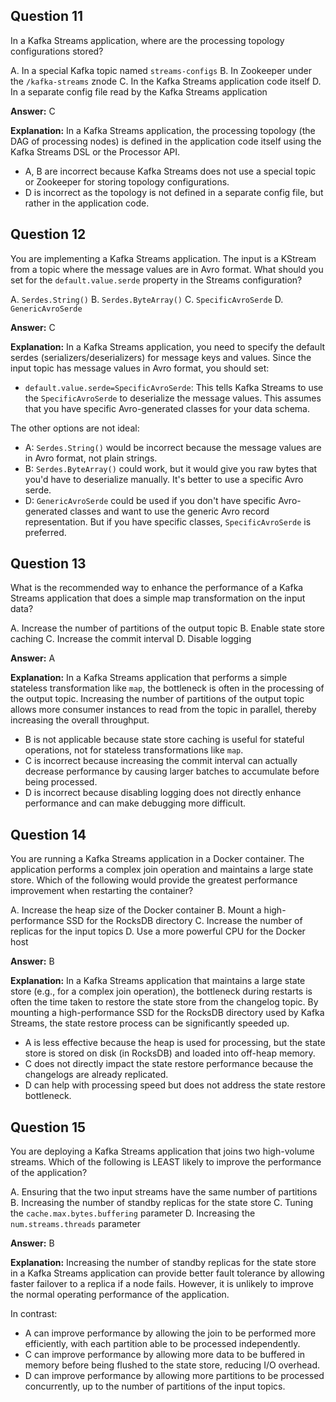 ## Question 11

In a Kafka Streams application, where are the processing topology configurations stored?

A. In a special Kafka topic named `streams-configs`
B. In Zookeeper under the `/kafka-streams` znode
C. In the Kafka Streams application code itself
D. In a separate config file read by the Kafka Streams application

**Answer:** C

**Explanation:**
In a Kafka Streams application, the processing topology (the DAG of processing nodes) is defined in the application code itself using the Kafka Streams DSL or the Processor API.

- A, B are incorrect because Kafka Streams does not use a special topic or Zookeeper for storing topology configurations.
- D is incorrect as the topology is not defined in a separate config file, but rather in the application code.

## Question 12

You are implementing a Kafka Streams application. The input is a KStream from a topic where the message values are in Avro format. What should you set for the `default.value.serde` property in the Streams configuration?

A. `Serdes.String()`
B. `Serdes.ByteArray()`
C. `SpecificAvroSerde`
D. `GenericAvroSerde`

**Answer:** C

**Explanation:**
In a Kafka Streams application, you need to specify the default serdes (serializers/deserializers) for message keys and values. Since the input topic has message values in Avro format, you should set:

- `default.value.serde=SpecificAvroSerde`: This tells Kafka Streams to use the `SpecificAvroSerde` to deserialize the message values. This assumes that you have specific Avro-generated classes for your data schema.

The other options are not ideal:

- A: `Serdes.String()` would be incorrect because the message values are in Avro format, not plain strings.
- B: `Serdes.ByteArray()` could work, but it would give you raw bytes that you'd have to deserialize manually. It's better to use a specific Avro serde.
- D: `GenericAvroSerde` could be used if you don't have specific Avro-generated classes and want to use the generic Avro record representation. But if you have specific classes, `SpecificAvroSerde` is preferred.

## Question 13

What is the recommended way to enhance the performance of a Kafka Streams application that does a simple map transformation on the input data?

A. Increase the number of partitions of the output topic
B. Enable state store caching
C. Increase the commit interval
D. Disable logging

**Answer:** A

**Explanation:**
In a Kafka Streams application that performs a simple stateless transformation like `map`, the bottleneck is often in the processing of the output topic. Increasing the number of partitions of the output topic allows more consumer instances to read from the topic in parallel, thereby increasing the overall throughput.

- B is not applicable because state store caching is useful for stateful operations, not for stateless transformations like `map`.
- C is incorrect because increasing the commit interval can actually decrease performance by causing larger batches to accumulate before being processed.
- D is incorrect because disabling logging does not directly enhance performance and can make debugging more difficult.

## Question 14

You are running a Kafka Streams application in a Docker container. The application performs a complex join operation and maintains a large state store. Which of the following would provide the greatest performance improvement when restarting the container?

A. Increase the heap size of the Docker container
B. Mount a high-performance SSD for the RocksDB directory
C. Increase the number of replicas for the input topics
D. Use a more powerful CPU for the Docker host

**Answer:** B

**Explanation:**
In a Kafka Streams application that maintains a large state store (e.g., for a complex join operation), the bottleneck during restarts is often the time taken to restore the state store from the changelog topic. By mounting a high-performance SSD for the RocksDB directory used by Kafka Streams, the state restore process can be significantly speeded up.

- A is less effective because the heap is used for processing, but the state store is stored on disk (in RocksDB) and loaded into off-heap memory.
- C does not directly impact the state restore performance because the changelogs are already replicated.
- D can help with processing speed but does not address the state restore bottleneck.

## Question 15

You are deploying a Kafka Streams application that joins two high-volume streams. Which of the following is LEAST likely to improve the performance of the application?

A. Ensuring that the two input streams have the same number of partitions
B. Increasing the number of standby replicas for the state store
C. Tuning the `cache.max.bytes.buffering` parameter
D. Increasing the `num.streams.threads` parameter

**Answer:** B

**Explanation:**
Increasing the number of standby replicas for the state store in a Kafka Streams application can provide better fault tolerance by allowing faster failover to a replica if a node fails. However, it is unlikely to improve the normal operating performance of the application.

In contrast:

- A can improve performance by allowing the join to be performed more efficiently, with each partition able to be processed independently.
- C can improve performance by allowing more data to be buffered in memory before being flushed to the state store, reducing I/O overhead.
- D can improve performance by allowing more partitions to be processed concurrently, up to the number of partitions of the input topics.
